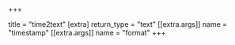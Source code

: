 +++

title = "time2text"
[extra]
return_type = "text"
[[extra.args]]
name = "timestamp"
[[extra.args]]
name = "format"
+++